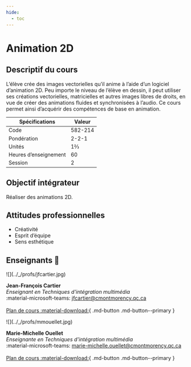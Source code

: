 ```yaml
---
hide:
  - toc
---
```


# Animation 2D

## Descriptif du cours

L’élève crée des images vectorielles qu’il anime à l’aide d’un logiciel d’animation 2D. Peu importe le niveau de l’élève en dessin, il peut utiliser ses créations vectorielles, matricielles et autres images libres de droits, en vue de créer des animations fluides et synchronisées à l’audio. Ce cours permet ainsi d’acquérir des compétences de base en animation.

| Spécifications        | Valeur  |
| --------------------- | ------- |
| Code                  | 582-214 |
| Pondération           | 2-2-1   |
| Unités                | 1⅔      |
| Heures d’enseignement | 60      |
| Session               | 2       |

## Objectif intégrateur

Réaliser des animations 2D.

## Attitudes professionnelles

- Créativité
- Esprit d’équipe
- Sens esthétique

## Enseignants 🌱

<div class="grid grid-auto" markdown>
  ![](../_/profs/jfcartier.jpg)

  **Jean-François Cartier**<br>
  _Enseignant en Techniques d'intégration multimédia_<br>
  :material-microsoft-teams: [jfcartier@cmontmorency.qc.ca](mailto:jfcartier@cmontmorency.qc.ca)<br><br>
  [Plan de cours :material-download:](./assets/documents/582-214_Animation2D_H2025_JFC.pdf){ .md-button .md-button--primary }
</div>

<div class="grid grid-auto" markdown>
  ![](../_/profs/mmouellet.jpg)

  **Marie-Michelle Ouellet**<br>
  _Enseignante en Techniques d'intégration multimédia_<br>
  :material-microsoft-teams: [marie-michelle.ouellet@cmontmorency.qc.ca](mailto:marie-michelle.ouellet@cmontmorency.qc.ca)<br><br>
  [Plan de cours :material-download:](./assets/documents/582-214_Animation2D_H2025_MMO_v2neige2.pdf){ .md-button .md-button--primary }
</div>

